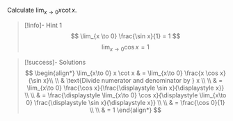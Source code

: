 Calculate $\displaystyle \lim_{x \to 0} x \cot x$.

> [!info]- Hint 1
> $$
\lim_{x \to 0} \frac{\sin x}{1} = 1
>$$
>$$
\lim_{x\to 0} \cos x = 1
>$$

<div style="page-break-after: always;"></div>

> [!success]- Solutions
> $$
\begin{align*}
\lim_{x\to 0} x \cot x & =  \lim_{x\to 0} \frac{x \cos x}{\sin x}\\ \\
& \text{Divide numerator and denominator by } x \\ \\
& = \lim_{x\to 0} \frac{\cos x}{\frac{\displaystyle \sin x}{\displaystyle x}} \\ \\
& = \frac{\displaystyle \lim_{x\to 0} \cos x}{\displaystyle \lim_{x\to 0} \frac{\displaystyle \sin x}{\displaystyle x}} \\ \\ 
& = \frac{\cos 0}{1} \\ \\ 
& = 1
\end{align*}
> $$